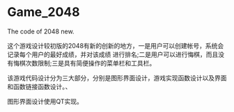 # Game_2048
The code of 2048 new.

这个游戏设计较初版的2048有新的创新的地方，一是用户可以创建帐号，系统会记录每个用户的最好成绩，并对该成绩
进行排名;二是用户可以进行悔棋，而且没有悔棋次数限制;三是具有简便操作的菜单栏和工具栏。

该游戏代码设计分为三大部分，分别是图形界面设计，游戏实现函数设计以及界面和函数链接函数设计。、

图形界面设计使用QT实现。
